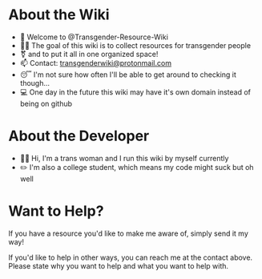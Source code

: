 # About the Wiki
- 👋 Welcome to @Transgender-Resource-Wiki
- 🏳️‍⚧️ The goal of this wiki is to collect resources for transgender people
- ⚧️ and to put it all in one organized space!
- 📫 Contact: transgenderwiki@protonmail.com
- 😴 I'm not sure how often I'll be able to get around to checking it though...
- 💻 One day in the future this wiki may have it's own domain instead of being on github
  
# About the Developer
- 👱‍♀️ Hi, I'm a trans woman and I run this wiki by myself currently
- ✏️ I'm also a college student, which means my code might suck but oh well

# Want to Help?
If you have a resource you'd like to make me aware of, simply send it my way!

If you'd like to help in other ways, you can reach me at the contact above.
Please state why you want to help and what you want to help with. 

